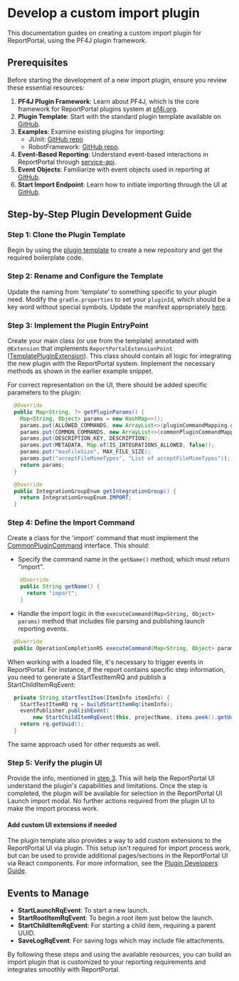 # Develop a custom import plugin

This documentation guides on creating a custom import plugin for ReportPortal, using the PF4J plugin framework.

## Prerequisites
Before starting the development of a new import plugin, ensure you review these essential resources:

1. **PF4J Plugin Framework**: Learn about PF4J, which is the core framework for ReportPortal plugins system at [pf4j.org](https://pf4j.org).
2. **Plugin Template**: Start with the standard plugin template available on [GitHub](https://github.com/reportportal/plugin-template).
3. **Examples**: Examine existing plugins for importing:
   - JUnit: [GitHub repo](https://github.com/reportportal/plugin-import-junit)
   - RobotFramework: [GitHub repo](https://github.com/reportportal/plugin-import-robot).
4. **Event-Based Reporting**: Understand event-based interactions in ReportPortal through [service-api](https://github.com/reportportal/service-api/blob/develop/src/main/java/com/epam/ta/reportportal/reporting/event/EventBasedReporting.java).
5. **Event Objects**: Familiarize with event objects used in reporting at [GitHub](https://github.com/reportportal/commons/tree/develop/src/main/java/com/epam/reportportal/events).
6. **Start Import Endpoint**: Learn how to initiate importing through the UI at [GitHub](https://github.com/reportportal/service-api/blob/6d40590d21fef3299ed5b7e009b1cc7130863c21/src/main/java/com/epam/ta/reportportal/ws/controller/PluginController.java#L140).

## Step-by-Step Plugin Development Guide

### Step 1: Clone the Plugin Template
Begin by using the [plugin template](https://github.com/new?template_name=plugin-template&template_owner=reportportal) to create a new repository and get the required boilerplate code.

### Step 2: Rename and Configure the Template
Update the naming from 'template' to something specific to your plugin need. Modify the `gradle.properties` to set your `pluginId`, which should be a key word without special symbols. Update the manifest appropriately [here](https://github.com/reportportal/plugin-template/blob/698a17a862eb4a8d52274242a9f8e4ec9e6ab799/plugin/build.gradle#L101).

### Step 3: Implement the Plugin EntryPoint
Create your main class (or use from the template) annotated with `@Extension` that implements `ReportPortalExtensionPoint` ([TemplatePluginExtension](https://github.com/reportportal/plugin-template/blob/main/plugin/src/main/java/com/epam/reportportal/extension/template/TemplatePluginExtension.java)).
This class should contain all logic for integrating the new plugin with the ReportPortal system. Implement the necessary methods as shown in the earlier example snippet.

For correct representation on the UI, there should be added specific parameters to the plugin:

```java
  @Override
  public Map<String, ?> getPluginParams() {
    Map<String, Object> params = new HashMap<>();
    params.put(ALLOWED_COMMANDS, new ArrayList<>(pluginCommandMapping.get().keySet()));
    params.put(COMMON_COMMANDS, new ArrayList<>(commonPluginCommandMapping.get().keySet()));
    params.put(DESCRIPTION_KEY, DESCRIPTION);
    params.put(METADATA, Map.of(IS_INTEGRATIONS_ALLOWED, false));
    params.put("maxFileSize", MAX_FILE_SIZE);
    params.put("acceptFileMimeTypes", "List of acceptFileMimeTypes"));
    return params;
  }

  @Override
  public IntegrationGroupEnum getIntegrationGroup() {
    return IntegrationGroupEnum.IMPORT;
  }
```

### Step 4: Define the Import Command
Create a class for the 'import' command that must implement the [CommonPluginCommand](https://github.com/reportportal/plugin-api/blob/develop/src/main/java/com/epam/reportportal/extension/CommonPluginCommand.java) interface. This should:
- Specify the command name in the `getName()` method, which must return "import".
```java
    @Override
    public String getName() {
      return "import";
    }
```

- Handle the import logic in the `executeCommand(Map<String, Object> params)` method that includes file parsing and publishing launch reporting events.
```java
  @Override
  public OperationCompletionRS executeCommand(Map<String, Object> params) {}
```

When working with a loaded file, it's necessary to trigger events in ReportPortal. For instance, if the report contains specific step information, you need to generate a StartTestItemRQ and publish a StartChildItemRqEvent:

```java
  private String startTestItem(ItemInfo itemInfo) {
    StartTestItemRQ rq = buildStartItemRq(itemInfo);
    eventPublisher.publishEvent(
        new StartChildItemRqEvent(this, projectName, items.peek().getUuid(), rq));
    return rq.getUuid();
  }
```

The same approach used for other requests as well.

### Step 5: Verify the plugin UI

Provide the info, mentioned in [step 3](#step-3-implement-the-plugin-entrypoint). This will help the ReportPortal UI understand the plugin's capabilities and limitations.
Once the step is completed, the plugin will be available for selection in the ReportPortal UI Launch import modal. No further actions required from the plugin UI to make the import process work. 

#### Add custom UI extensions if needed

The plugin template also provides a way to add custom extensions to the ReportPortal UI via plugin.
This setup isn't required for import process work, but can be used to provide additional pages/sections in the ReportPortal UI via React components.
For more information, see the [Plugin Developers Guide](./PluginDevelopersGuide.mdx). <!-- TODO: Update the link to the section with UI -->

## Events to Manage
- **StartLaunchRqEvent**: To start a new launch.
- **StartRootItemRqEvent**: To begin a root item just below the launch.
- **StartChildItemRqEvent**: For starting a child item, requiring a parent UUID.
- **SaveLogRqEvent**: For saving logs which may include file attachments.

By following these steps and using the available resources, you can build an import plugin that is customized to your reporting requirements and integrates smoothly with ReportPortal.
